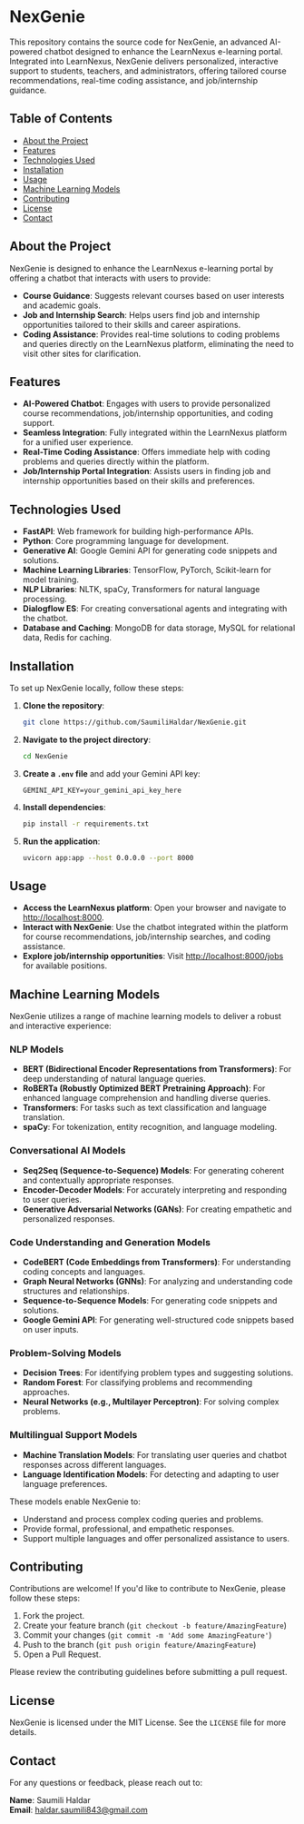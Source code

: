 # NexGenie

This repository contains the source code for NexGenie, an advanced AI-powered chatbot designed to enhance the LearnNexus e-learning portal. Integrated into LearnNexus, NexGenie delivers personalized, interactive support to students, teachers, and administrators, offering tailored course recommendations, real-time coding assistance, and job/internship guidance.

## Table of Contents

- [About the Project](#about-the-project)
- [Features](#features)
- [Technologies Used](#technologies-used)
- [Installation](#installation)
- [Usage](#usage)
- [Machine Learning Models](#machine-learning-models)
- [Contributing](#contributing)
- [License](#license)
- [Contact](#contact)

## About the Project

NexGenie is designed to enhance the LearnNexus e-learning portal by offering a chatbot that interacts with users to provide:

- **Course Guidance**: Suggests relevant courses based on user interests and academic goals.
- **Job and Internship Search**: Helps users find job and internship opportunities tailored to their skills and career aspirations.
- **Coding Assistance**: Provides real-time solutions to coding problems and queries directly on the LearnNexus platform, eliminating the need to visit other sites for clarification.

## Features

- **AI-Powered Chatbot**: Engages with users to provide personalized course recommendations, job/internship opportunities, and coding support.
- **Seamless Integration**: Fully integrated within the LearnNexus platform for a unified user experience.
- **Real-Time Coding Assistance**: Offers immediate help with coding problems and queries directly within the platform.
- **Job/Internship Portal Integration**: Assists users in finding job and internship opportunities based on their skills and preferences.

## Technologies Used

- **FastAPI**: Web framework for building high-performance APIs.
- **Python**: Core programming language for development.
- **Generative AI**: Google Gemini API for generating code snippets and solutions.
- **Machine Learning Libraries**: TensorFlow, PyTorch, Scikit-learn for model training.
- **NLP Libraries**: NLTK, spaCy, Transformers for natural language processing.
- **Dialogflow ES**: For creating conversational agents and integrating with the chatbot.
- **Database and Caching**: MongoDB for data storage, MySQL for relational data, Redis for caching.

## Installation

To set up NexGenie locally, follow these steps:

1. **Clone the repository**:
    ```bash
    git clone https://github.com/SaumiliHaldar/NexGenie.git
    ```
2. **Navigate to the project directory**:
    ```bash
    cd NexGenie
    ```
3. **Create a `.env` file** and add your Gemini API key:
    ```env
    GEMINI_API_KEY=your_gemini_api_key_here
    ```
4. **Install dependencies**:
    ```bash
    pip install -r requirements.txt
    ```
5. **Run the application**:
    ```bash
    uvicorn app:app --host 0.0.0.0 --port 8000
    ```

## Usage

- **Access the LearnNexus platform**: Open your browser and navigate to [http://localhost:8000](http://localhost:8000).
- **Interact with NexGenie**: Use the chatbot integrated within the platform for course recommendations, job/internship searches, and coding assistance.
- **Explore job/internship opportunities**: Visit [http://localhost:8000/jobs](http://localhost:8000/jobs) for available positions.

## Machine Learning Models

NexGenie utilizes a range of machine learning models to deliver a robust and interactive experience:

### NLP Models
- **BERT (Bidirectional Encoder Representations from Transformers)**: For deep understanding of natural language queries.
- **RoBERTa (Robustly Optimized BERT Pretraining Approach)**: For enhanced language comprehension and handling diverse queries.
- **Transformers**: For tasks such as text classification and language translation.
- **spaCy**: For tokenization, entity recognition, and language modeling.

### Conversational AI Models
- **Seq2Seq (Sequence-to-Sequence) Models**: For generating coherent and contextually appropriate responses.
- **Encoder-Decoder Models**: For accurately interpreting and responding to user queries.
- **Generative Adversarial Networks (GANs)**: For creating empathetic and personalized responses.

### Code Understanding and Generation Models
- **CodeBERT (Code Embeddings from Transformers)**: For understanding coding concepts and languages.
- **Graph Neural Networks (GNNs)**: For analyzing and understanding code structures and relationships.
- **Sequence-to-Sequence Models**: For generating code snippets and solutions.
- **Google Gemini API**: For generating well-structured code snippets based on user inputs.

### Problem-Solving Models
- **Decision Trees**: For identifying problem types and suggesting solutions.
- **Random Forest**: For classifying problems and recommending approaches.
- **Neural Networks (e.g., Multilayer Perceptron)**: For solving complex problems.

### Multilingual Support Models
- **Machine Translation Models**: For translating user queries and chatbot responses across different languages.
- **Language Identification Models**: For detecting and adapting to user language preferences.

These models enable NexGenie to:
- Understand and process complex coding queries and problems.
- Provide formal, professional, and empathetic responses.
- Support multiple languages and offer personalized assistance to users.

## Contributing

Contributions are welcome! If you'd like to contribute to NexGenie, please follow these steps:

1. Fork the project.
2. Create your feature branch (`git checkout -b feature/AmazingFeature`)
3. Commit your changes (`git commit -m 'Add some AmazingFeature'`)
4. Push to the branch (`git push origin feature/AmazingFeature`)
5. Open a Pull Request.

Please review the contributing guidelines before submitting a pull request.

## License

NexGenie is licensed under the MIT License. See the `LICENSE` file for more details.

## Contact

For any questions or feedback, please reach out to:

**Name**: Saumili Haldar  
**Email**: haldar.saumili843@gmail.com